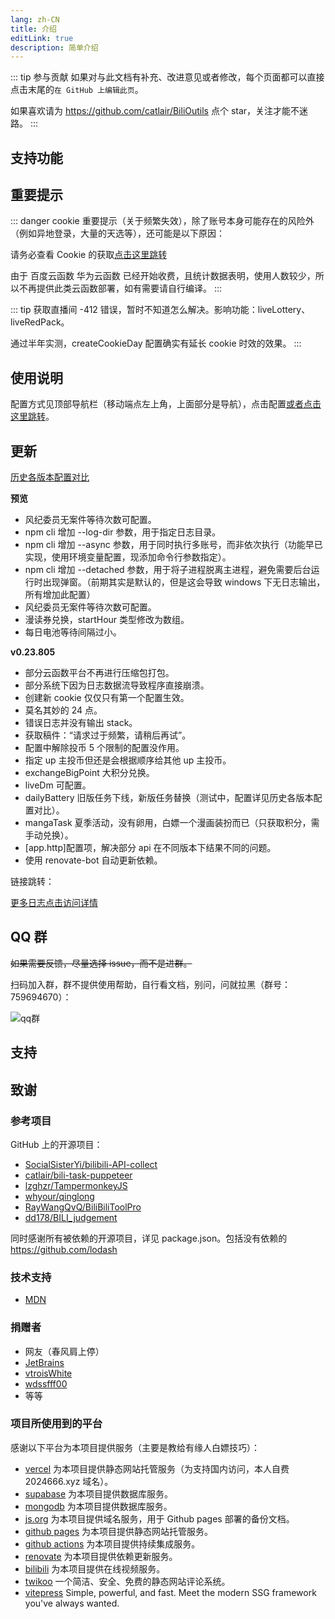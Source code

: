 ```yaml
---
lang: zh-CN
title: 介绍
editLink: true
description: 简单介绍
---
```


::: tip 参与贡献
如果对与此文档有补充、改进意见或者修改，每个页面都可以直接点击末尾的`在 GitHub 上编辑此页`。

如果喜欢请为 <https://github.com/catlair/BiliOutils> 点个 star，关注才能不迷路。
:::

## 支持功能 <Badge v-if="isRefreshed" type="tip" :text="`版本${tagName}`" vertical="top" />

<!--@include: ../md/func.md-->

## 重要提示

::: danger
cookie 重要提示（关于频繁失效），除了账号本身可能存在的风险外（例如异地登录，大量的天选等），还可能是以下原因：

请务必查看 Cookie 的获取[点击这里跳转](../config/get_value.md)

由于 百度云函数 华为云函数 已经开始收费，且统计数据表明，使用人数较少，所以不再提供此类云函数部署，如有需要请自行编译。
:::

<!-- 不管你是否注意到，但是我很高兴的告诉，本项目不再开源，当然下载到的内容能够直接看到代码。开源与不开源无所谓，因为到闭源为止，通过 issue 和 pr 提供代码或文档帮助的一共只有 5 位， star 有 263 个。如果你还想再来到这里，记住 `btdocs.vercel.app` 才是一直不变的链接。 -->

::: tip
获取直播间 -412 错误，暂时不知道怎么解决。影响功能：liveLottery、liveRedPack。

通过半年实测，createCookieDay 配置确实有延长 cookie 时效的效果。
:::

## 使用说明

配置方式见顶部导航栏（移动端点左上角，上面部分是导航），点击配置[或者点击这里跳转](../config/)。

## 更新

[历史各版本配置对比](/config/version.md)

**预览**

- <Badge type="tip" text="新增" vertical="middle" /> 风纪委员无案件等待次数可配置。
- <Badge type="tip" text="新增" vertical="middle" /> npm cli 增加 --log-dir 参数，用于指定日志目录。
- <Badge type="tip" text="新增" vertical="middle" /> npm cli 增加 --async 参数，用于同时执行多账号，而非依次执行（功能早已实现，使用环境变量配置，现添加命令行参数指定）。
- <Badge type="tip" text="新增" vertical="middle" /> npm cli 增加 --detached 参数，用于将子进程脱离主进程，避免需要后台运行时出现弹窗。（前期其实是默认的，但是这会导致 windows 下无日志输出，所有增加此配置）
- <Badge type="tip" text="新增" vertical="middle" /> 风纪委员无案件等待次数可配置。
- <Badge type="tip" text="优化" vertical="middle" /> 漫读券兑换，startHour 类型修改为数组。
- <Badge type="tip" text="优化" vertical="middle" /> 每日电池等待间隔过小。

**v0.23.805**

- <Badge type="danger" text="警告" vertical="middle" /> 部分云函数平台不再进行压缩包打包。
- <Badge type="danger" text="修复" vertical="middle" /> 部分系统下因为日志数据流导致程序直接崩溃。
- <Badge type="warning" text="修复" vertical="middle" /> 创建新 cookie 仅仅只有第一个配置生效。
- <Badge type="warning" text="修复" vertical="middle" /> 莫名其妙的 24 点。
- <Badge type="warning" text="修复" vertical="middle" /> 错误日志并没有输出 stack。
- <Badge type="warning" text="修复" vertical="middle" /> 获取稿件：“请求过于频繁，请稍后再试”。
- <Badge type="warning" text="修复" vertical="middle" /> 配置中解除投币 5 个限制的配置没作用。
- <Badge type="warning" text="修复" vertical="middle" /> 指定 up 主投币但还是会根据顺序给其他 up 主投币。
- <Badge type="tip" text="新增" vertical="middle" /> exchangeBigPoint 大积分兑换。
- <Badge type="tip" text="新增" vertical="middle" /> liveDm 可配置。
- <Badge type="tip" text="新增" vertical="middle" /> dailyBattery 旧版任务下线，新版任务替换（测试中，配置详见历史各版本配置对比）。
- <Badge type="tip" text="新增" vertical="middle" /> mangaTask 夏季活动，没有卵用，白嫖一个漫画装扮而已（只获取积分，需手动兑换）。
- <Badge type="tip" text="新增" vertical="middle" /> [app.http]配置项，解决部分 api 在不同版本下结果不同的问题。
- <Badge type="tip" text="新增" vertical="middle" /> 使用 renovate-bot 自动更新依赖。

链接跳转：

[更多日志点击访问详情](./update.md)

## QQ 群

~~如果需要反馈，尽量选择 issue，而不是进群。~~

扫码加入群，群不提供使用帮助，自行看文档，别问，问就拉黑（群号：759694670）：

![qq群](/images/qq_group.png)

## 支持

<SponsorShip></SponsorShip>

<script setup>
  import SponsorShip from '@components/SponsorShip.vue'
</script>

## 致谢

<!-- ### 开发支持（~~暗杀名单~~）

提供 PR、代码 Issue 或者较为完整的逻辑建议。

- [vtroisWhite](https://github.com/vtroisWhite)
- [wdssfff00](https://github.com/wdssfff00)
- [iiwenwen](https://github.com/iiwenwen)
- [HowerL](https://github.com/HowerL) -->

### 参考项目

GitHub 上的开源项目：

- [SocialSisterYi/bilibili-API-collect](https://github.com/SocialSisterYi/bilibili-API-collect)
- [catlair/bili-task-puppeteer](https://github.com/catlair/bili-task-puppeteer)
- [lzghzr/TampermonkeyJS](https://github.com/lzghzr/TampermonkeyJS)
- [whyour/qinglong](https://github.com/whyour/qinglong)
- [RayWangQvQ/BiliBiliToolPro](https://github.com/RayWangQvQ/BiliBiliToolPro)
- [dd178/BILI_judgement](https://github.com/dd178/BILI_judgement)

同时感谢所有被依赖的开源项目，详见 package.json。包括没有依赖的 https://github.com/lodash

### 技术支持

- [MDN](https://developer.mozilla.org/zh-CN/)

### 捐赠者

- 网友（春风肩上停）
- [JetBrains](https://www.jetbrains.com/zh-cn/community/opensource)
- [vtroisWhite](https://github.com/vtroisWhite)
- [wdssfff00](https://github.com/wdssfff00)
- 等等

### 项目所使用到的平台

感谢以下平台为本项目提供服务（主要是教给有缘人白嫖技巧）：

- [vercel](https://vercel.com/) 为本项目提供静态网站托管服务（为支持国内访问，本人自费 2024666.xyz 域名）。
- [supabase](https://supabase.io/) 为本项目提供数据库服务。
- [mongodb](https://www.mongodb.com/) 为本项目提供数据库服务。
- [js.org](https://js.org/) 为本项目提供域名服务，用于 Github pages 部署的备份文档。
- [github pages](https://pages.github.com/) 为本项目提供静态网站托管服务。
- [github actions](https://docs.github.com/zh/actions) 为本项目提供持续集成服务。
- [renovate](https://www.mend.io/renovate/) 为本项目提供依赖更新服务。
- [bilibili](https://www.bilibili.com/) 为本项目提供在线视频服务。
- [twikoo](https://twikoo.js.org/) 一个简洁、安全、免费的静态网站评论系统。
- [vitepress](https://vitepress.dev/) Simple, powerful, and fast. Meet the modern SSG framework you've always wanted.
